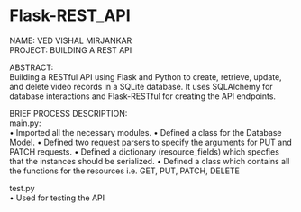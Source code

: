 # Flask-REST_API

NAME: VED VISHAL MIRJANKAR <br/>
PROJECT: BUILDING A REST API <br/>

ABSTRACT: <br/>
Building a RESTful API using Flask and Python to create, retrieve, update, and delete video records in a SQLite database. It uses SQLAlchemy for database interactions and Flask-RESTful for creating the API endpoints. </br>

BRIEF PROCESS DESCRIPTION:<br/>
main.py:<br>
•	Imported all the necessary modules.
•	Defined a class for the Database Model.
•	Defined two request parsers to specify the arguments for PUT and PATCH requests.
•	Defined a dictionary (resource_fields) which specfies that the instances should be serialized.
•	Defined a class which contains all the functions for the resources i.e. GET, PUT, PATCH, DELETE

test.py<br>
•	Used for testing the API<br>








